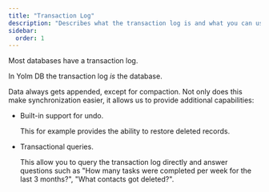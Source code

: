```yaml
---
title: "Transaction Log"
description: "Describes what the transaction log is and what you can use it for"
sidebar:
  order: 1
---
```


Most databases have a transaction log.

In Yolm DB the transaction log _is_ the database.

Data always gets appended, except for compaction. Not only does this make synchronization easier, it allows us to provide additional capabilities:

- Built-in support for undo.

  This for example provides the ability to restore deleted records.

- Transactional queries.

  This allow you to query the transaction log directly and answer questions such as "How many tasks were completed per week for the last 3 months?", "What contacts got deleted?".
